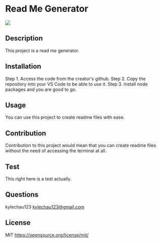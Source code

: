 # Read Me Generator

![](https://img.shields.io/badge/LICENSE-MIT-red)

## Description
This project is a read me generator.

## Installation
Step 1. Access the code from the creator's github. Step 2. Copy the repository into your VS Code to be able to use it. Step 3. Install node packages and you are good to go.

## Usage
You can use this project to create readme files with ease.

## Contribution
Contribution to this project would mean that you can create readme files without the need of accessing the terminal at all.

## Test
This right here is a test actually.

## Questions
kylechau123
kylechau123@gmail.com

## License
  MIT
  https://opensource.org/license/mit/